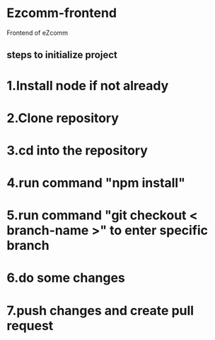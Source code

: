 # Ezcomm-frontend
Frontend of eZcomm

## steps to initialize project
# 1.Install node if not already
# 2.Clone repository
# 3.cd into the repository
# 4.run command "npm install"
# 5.run command "git checkout < branch-name >" to enter specific branch
# 6.do some changes 
# 7.push changes and create pull request